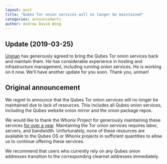 ```yaml
---
layout: post
title: "Qubes Tor onion services will no longer be maintained"
categories: announcements
author: Andrew David Wong
---
```


Update (2019-03-25)
-------------------

[Unman] has generously agreed to bring the Qubes Tor onion services
back and maintain them. He has considerable experience in hosting and
infrastructure management, including running onion services. He is
working on it now. We'll have another update for you soon. Thank you,
unman!

Original announcement
---------------------

We regret to announce that the Qubes Tor onion services will no longer
be maintained due to lack of resources. This includes all Qubes onion
services, including the Qubes website onion mirror and the onion package
repos.

We would like to thank the Whonix Project for generously maintaining
these services [for over a year][orig-onion-ann]. Maintaining the Tor
onion services requires labor, servers, and bandwidth. Unfortunately,
none of these resources are available to the Qubes OS or Whonix projects
in sufficient quantities to allow us to continue offering these
services.

We recommend that users who currently rely on any Qubes onion addresses
transition to the corresponding clearnet addresses immediately.


[Unman]: https://www.qubes-os.org/team/#unman
[orig-onion-ann]: https://www.qubes-os.org/news/2018/01/23/qubes-whonix-next-gen-tor-onion-services/

